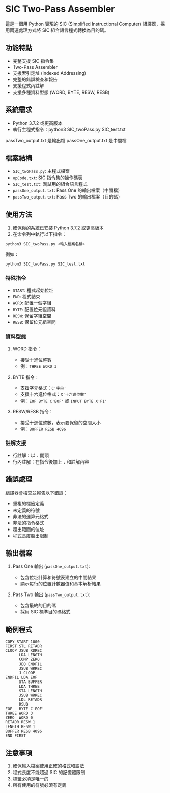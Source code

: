 # SIC Two-Pass Assembler

這是一個用 Python 實現的 SIC (Simplified Instructional Computer) 組譯器，採用兩遍處理方式將 SIC 組合語言程式轉換為目的碼。

## 功能特點
- 完整支援 SIC 指令集
- Two-Pass Assembler
- 支援索引定址 (Indexed Addressing)
- 完整的錯誤檢查和報告
- 支援程式內註解
- 支援多種資料型態 (WORD, BYTE, RESW, RESB)

## 系統需求

- Python 3.7.2 或更高版本
- 執行主程式指令：python3 SIC_twoPass.py SIC_test.txt


passTwo_output.txt 是輸出檔
passOne_output.txt 是中間檔
## 檔案結構

- `SIC_twoPass.py`: 主程式檔案
- `opCode.txt`: SIC 指令集的操作碼表
- `SIC_test.txt`: 測試用的組合語言程式
- `passOne_output.txt`: Pass One 的輸出檔案（中間檔）
- `passTwo_output.txt`: Pass Two 的輸出檔案（目的碼）

## 使用方法

1. 確保你的系統已安裝 Python 3.7.2 或更高版本
2. 在命令列中執行以下指令：

```bash
python3 SIC_twoPass.py <輸入檔案名稱>

```

例如：
```bash
python3 SIC_twoPass.py SIC_test.txt
```

### 特殊指令
- `START`: 程式起始位址
- `END`: 程式結束
- `WORD`: 配置一個字組
- `BYTE`: 配置位元組資料
- `RESW`: 保留字組空間
- `RESB`: 保留位元組空間

### 資料型態
1. WORD 指令：
   - 接受十進位整數
   - 例：`THREE WORD 3`

2. BYTE 指令：
   - 支援字元格式：`C'字串'`
   - 支援十六進位格式：`X'十六進位數'`
   - 例：`EOF BYTE C'EOF'` 或 `INPUT BYTE X'F1'`

3. RESW/RESB 指令：
   - 接受十進位整數，表示要保留的空間大小
   - 例：`BUFFER RESB 4096`

### 註解支援
- 行註解：以 `.` 開頭
- 行內註解：在指令後加上 `.` 和註解內容

## 錯誤處理

組譯器會檢查並報告以下錯誤：
- 重複的標籤定義
- 未定義的符號
- 非法的運算元格式
- 非法的指令格式
- 超出範圍的位址
- 程式長度超出限制

## 輸出檔案

1. Pass One 輸出 (`passOne_output.txt`):
   - 包含位址計算和符號表建立的中間結果
   - 顯示每行的位置計數器值和基本解析結果

2. Pass Two 輸出 (`passTwo_output.txt`):
   - 包含最終的目的碼
   - 採用 SIC 標準目的碼格式

## 範例程式

```assembly
COPY START 1000
FIRST STL RETADR
CLOOP JSUB RDREC
      LDA LENGTH
      COMP ZERO
      JEQ ENDFIL
      JSUB WRREC
      J CLOOP
ENDFIL LDA EOF
      STA BUFFER
      LDA THREE
      STA LENGTH
      JSUB WRREC
      LDL RETADR
      RSUB
EOF   BYTE C'EOF'
THREE WORD 3
ZERO  WORD 0
RETADR RESW 1
LENGTH RESW 1
BUFFER RESB 4096
END FIRST
```

## 注意事項

1. 確保輸入檔案使用正確的格式和語法
2. 程式長度不能超過 SIC 的記憶體限制
3. 標籤必須是唯一的
4. 所有使用的符號必須有定義 